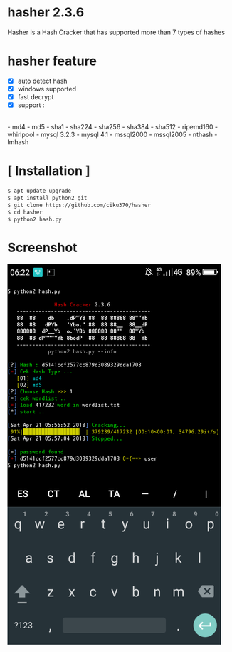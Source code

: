 # hasher 2.3.6

Hasher is a Hash Cracker that has supported more than 7 types of hashes

# hasher feature
- [x] auto detect hash
- [x] windows supported
- [x] fast decrypt
- [x] support :
</br>
- md4
- md5
- sha1
- sha224
- sha256 
- sha384
- sha512
- ripemd160
- whirlpool
- mysql 3.2.3
- mysql 4.1
- mssql2000
- mssql2005
- nthash
- lmhash

# [ Installation ]
```
$ apt update upgrade
$ apt install python2 git
$ git clone https://github.com/ciku370/hasher
$ cd hasher
$ python2 hash.py
```
# Screenshot
<img src=".images/hasher.png" />
